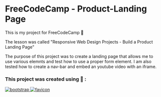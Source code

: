 # FreeCodeCamp - Product-Landing Page

This is my project for FreeCodeCamp 📠

The lesson was called "Responsive Web Design Projects - Build a Product Landing Page"

The purpose of this project was to create a landing page that allows me to use various elemnts and test how to use a proper form element. I am also tested how to create a nav-bar and embed an youtube video with an iframe.

### This project was created using :wrench: :

<p>
  <a href="https://getbootstrap.com/" > <img src="https://img.shields.io/badge/-_.svg?style=for-the-badge&logo=bootstrap&color=602C50" alt="bootstrap"> </a>
	<a href="https://html.com/" > <img src="https://img.shields.io/badge/-_.svg?style=for-the-badge&logo=HTML5&color=309bff" alt="favicon"> </a>
</p>
